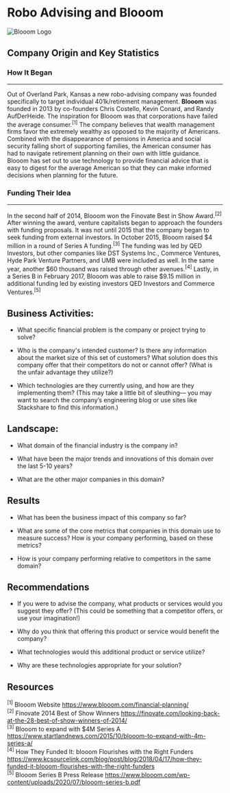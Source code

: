 # Robo Advising and Blooom
![Blooom Logo](https://www.goodfinancialcents.com/wp-content/uploads/2018/10/blooom-1.png)

## Company Origin and Key Statistics

### How It Began
---
Out of Overland Park, Kansas a new robo-advising company was founded specifically to target individual 401k/retirement management. **Blooom** was founded in 2013 by co-founders Chris Costello, Kevin Conard, and Randy AufDerHeide. The inspiration for Blooom was that corporations have failed the average consumer.<sup>[1]</sup> The company believes that wealth management firms favor the extremely wealthy as opposed to the majority of Americans. Combined with the disappearance of pensions in America and social security falling short of supporting families, the American consumer has had to navigate retirement planning on their own with little guidance. Blooom has set out to use technology to provide financial advice that is easy to digest for the average American so that they can make informed decisions when planning for the future.

### Funding Their Idea
---
In the second half of 2014, Blooom won the Finovate Best in Show Award.<sup>[2]</sup> After winning the award, venture capitalists began to approach the founders with funding proposals. It was not until 2015 that the company began to seek funding from external investors. In October 2015, Blooom raised $4 million in a round of Series A funding.<sup>[3]</sup> The funding was led by QED Investors, but other companies like DST Systems Inc., Commerce Ventures, Hyde Park Venture Partners, and UMB were included as well. In the same year, another $60 thousand was raised through other avenues.<sup>[4]</sup> Lastly, in a Series B in February 2017, Blooom was able to raise $9.15 million in additional funding led by existing investors QED Investors and Commerce Ventures.<sup>[5]</sup>


## Business Activities:

* What specific financial problem is the company or project trying to solve?

* Who is the company's intended customer?  Is there any information about the market size of this set of customers?
What solution does this company offer that their competitors do not or cannot offer? (What is the unfair advantage they utilize?)

* Which technologies are they currently using, and how are they implementing them? (This may take a little bit of sleuthing–– you may want to search the company’s engineering blog or use sites like Stackshare to find this information.)


## Landscape:

* What domain of the financial industry is the company in?

* What have been the major trends and innovations of this domain over the last 5-10 years?

* What are the other major companies in this domain?


## Results

* What has been the business impact of this company so far?

* What are some of the core metrics that companies in this domain use to measure success? How is your company performing, based on these metrics?

* How is your company performing relative to competitors in the same domain?


## Recommendations

* If you were to advise the company, what products or services would you suggest they offer? (This could be something that a competitor offers, or use your imagination!)

* Why do you think that offering this product or service would benefit the company?

* What technologies would this additional product or service utilize?

* Why are these technologies appropriate for your solution?

## Resources
<sup>[1]</sup> Blooom Website https://www.blooom.com/financial-planning/  
<sup>[2]</sup> Finovate 2014 Best of Show Winners https://finovate.com/looking-back-at-the-28-best-of-show-winners-of-2014/  
<sup>[3]</sup> Blooom to expand with $4M Series A https://www.startlandnews.com/2015/10/blooom-to-expand-with-4m-series-a/  
<sup>[4]</sup> How They Funded It: blooom Flourishes with the Right Funders https://www.kcsourcelink.com/blog/post/blog/2018/04/17/how-they-funded-it-blooom-flourishes-with-the-right-funders  
<sup>[5]</sup> Blooom Series B Press Release https://www.blooom.com/wp-content/uploads/2020/07/blooom-series-b.pdf